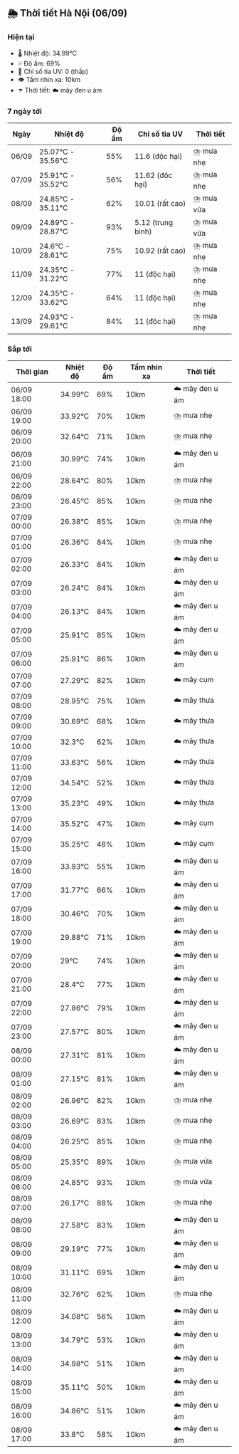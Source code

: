 ## 🌦️ Thời tiết Hà Nội (06/09)

### Hiện tại

- 🌡️ Nhiệt độ: 34.99℃
- 💦 Độ ẩm: 69%
- 🌟 Chỉ số tia UV: 0 (thấp)
- 👁️ Tầm nhìn xa: 10km
- ☂️ Thời tiết: ☁️ mây đen u ám

### 7 ngày tới

| Ngày | Nhiệt độ | Độ ẩm | Chỉ số tia UV | Thời tiết |
| --- | --- | --- | --- | --- |
| 06/09 | 25.07℃ - 35.56℃ | 55% | 11.6 (độc hại) | ⛈️ mưa nhẹ |
| 07/09 | 25.91℃ - 35.52℃ | 56% | 11.62 (độc hại) | ⛈️ mưa nhẹ |
| 08/09 | 24.85℃ - 35.11℃ | 62% | 10.01 (rất cao) | ⛈️ mưa vừa |
| 09/09 | 24.89℃ - 28.87℃ | 93% | 5.12 (trung bình) | ⛈️ mưa vừa |
| 10/09 | 24.6℃ - 28.61℃ | 75% | 10.92 (rất cao) | ⛈️ mưa nhẹ |
| 11/09 | 24.35℃ - 31.22℃ | 77% | 11 (độc hại) | ⛈️ mưa nhẹ |
| 12/09 | 24.35℃ - 33.62℃ | 64% | 11 (độc hại) | ⛈️ mưa nhẹ |
| 13/09 | 24.93℃ - 29.61℃ | 84% | 11 (độc hại) | ⛈️ mưa nhẹ |

### Sắp tới

| Thời gian | Nhiệt độ | Độ ẩm | Tầm nhìn xa | Thời tiết |
| --- | --- | --- | --- | --- |
| 06/09 18:00 | 34.99℃ | 69% | 10km | ☁️ mây đen u ám |
| 06/09 19:00 | 33.92℃ | 70% | 10km | ⛈️ mưa nhẹ |
| 06/09 20:00 | 32.64℃ | 71% | 10km | ⛈️ mưa nhẹ |
| 06/09 21:00 | 30.99℃ | 74% | 10km | ☁️ mây đen u ám |
| 06/09 22:00 | 28.64℃ | 80% | 10km | ⛈️ mưa nhẹ |
| 06/09 23:00 | 26.45℃ | 85% | 10km | ⛈️ mưa nhẹ |
| 07/09 00:00 | 26.38℃ | 85% | 10km | ⛈️ mưa nhẹ |
| 07/09 01:00 | 26.36℃ | 84% | 10km | ⛈️ mưa nhẹ |
| 07/09 02:00 | 26.33℃ | 84% | 10km | ☁️ mây đen u ám |
| 07/09 03:00 | 26.24℃ | 84% | 10km | ☁️ mây đen u ám |
| 07/09 04:00 | 26.13℃ | 84% | 10km | ☁️ mây đen u ám |
| 07/09 05:00 | 25.91℃ | 85% | 10km | ☁️ mây đen u ám |
| 07/09 06:00 | 25.91℃ | 86% | 10km | ☁️ mây đen u ám |
| 07/09 07:00 | 27.29℃ | 82% | 10km | ☁️ mây cụm |
| 07/09 08:00 | 28.95℃ | 75% | 10km | ☁️ mây thưa |
| 07/09 09:00 | 30.69℃ | 68% | 10km | ☁️ mây thưa |
| 07/09 10:00 | 32.3℃ | 62% | 10km | ☁️ mây thưa |
| 07/09 11:00 | 33.63℃ | 56% | 10km | ☁️ mây thưa |
| 07/09 12:00 | 34.54℃ | 52% | 10km | ☁️ mây thưa |
| 07/09 13:00 | 35.23℃ | 49% | 10km | ☁️ mây thưa |
| 07/09 14:00 | 35.52℃ | 47% | 10km | ☁️ mây cụm |
| 07/09 15:00 | 35.25℃ | 48% | 10km | ☁️ mây cụm |
| 07/09 16:00 | 33.93℃ | 55% | 10km | ☁️ mây đen u ám |
| 07/09 17:00 | 31.77℃ | 66% | 10km | ☁️ mây đen u ám |
| 07/09 18:00 | 30.46℃ | 70% | 10km | ☁️ mây đen u ám |
| 07/09 19:00 | 29.88℃ | 71% | 10km | ☁️ mây đen u ám |
| 07/09 20:00 | 29℃ | 74% | 10km | ☁️ mây đen u ám |
| 07/09 21:00 | 28.4℃ | 77% | 10km | ☁️ mây đen u ám |
| 07/09 22:00 | 27.86℃ | 79% | 10km | ☁️ mây đen u ám |
| 07/09 23:00 | 27.57℃ | 80% | 10km | ☁️ mây đen u ám |
| 08/09 00:00 | 27.31℃ | 81% | 10km | ☁️ mây đen u ám |
| 08/09 01:00 | 27.15℃ | 81% | 10km | ☁️ mây đen u ám |
| 08/09 02:00 | 26.96℃ | 82% | 10km | ⛈️ mưa nhẹ |
| 08/09 03:00 | 26.69℃ | 83% | 10km | ⛈️ mưa nhẹ |
| 08/09 04:00 | 26.25℃ | 85% | 10km | ⛈️ mưa nhẹ |
| 08/09 05:00 | 25.35℃ | 89% | 10km | ⛈️ mưa vừa |
| 08/09 06:00 | 24.85℃ | 93% | 10km | ⛈️ mưa vừa |
| 08/09 07:00 | 26.17℃ | 88% | 10km | ⛈️ mưa nhẹ |
| 08/09 08:00 | 27.58℃ | 83% | 10km | ☁️ mây đen u ám |
| 08/09 09:00 | 29.19℃ | 77% | 10km | ☁️ mây đen u ám |
| 08/09 10:00 | 31.11℃ | 69% | 10km | ☁️ mây đen u ám |
| 08/09 11:00 | 32.76℃ | 62% | 10km | ⛈️ mưa nhẹ |
| 08/09 12:00 | 34.08℃ | 56% | 10km | ☁️ mây đen u ám |
| 08/09 13:00 | 34.79℃ | 53% | 10km | ☁️ mây đen u ám |
| 08/09 14:00 | 34.98℃ | 51% | 10km | ☁️ mây đen u ám |
| 08/09 15:00 | 35.11℃ | 50% | 10km | ☁️ mây đen u ám |
| 08/09 16:00 | 34.86℃ | 51% | 10km | ☁️ mây đen u ám |
| 08/09 17:00 | 33.8℃ | 58% | 10km | ☁️ mây đen u ám |
